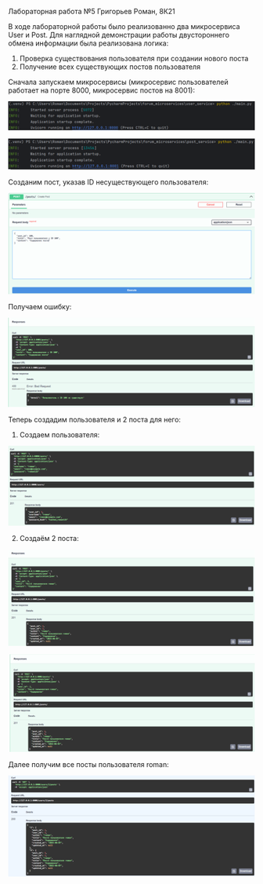 Лабораторная работа №5 Григорьев Роман, 8К21

В ходе лабораторной работы было реализованно два микросервиса User и Post. Для наглядной демонстрации работы двустороннего обмена информации была реализована логика:

1. Проверка существования пользователя при создании нового поста
2. Получение всех существующих постов пользователя

Сначала запускаем микросервисы (микросервис пользователей работает на порте 8000, микросервис постов на 8001):

![img.png](img.png)

![img_1.png](img_1.png)

Созданим пост, указав ID несуществующего пользователя:

![img_2.png](img_2.png)

Получаем ошибку:

![img_3.png](img_3.png)


Теперь создадим пользователя и 2 поста для него:

1. Создаем пользователя:

![img_4.png](img_4.png)

2. Создаём 2 поста:

![img_5.png](img_5.png)

![img_6.png](img_6.png)

Далее получим все посты пользователя roman:

![img_7.png](img_7.png)